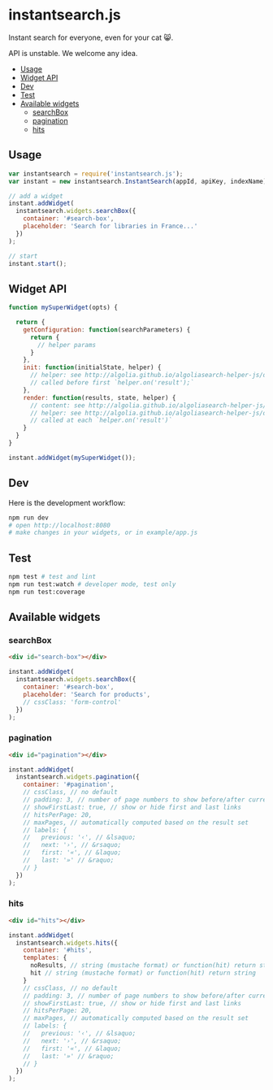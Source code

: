 # instantsearch.js

Instant search for everyone, even for your cat 😸.

API is unstable. We welcome any idea.

<!-- START doctoc generated TOC please keep comment here to allow auto update -->
<!-- DON'T EDIT THIS SECTION, INSTEAD RE-RUN doctoc TO UPDATE -->


- [Usage](#usage)
- [Widget API](#widget-api)
- [Dev](#dev)
- [Test](#test)
- [Available widgets](#available-widgets)
  - [searchBox](#searchbox)
  - [pagination](#pagination)
  - [hits](#hits)

<!-- END doctoc generated TOC please keep comment here to allow auto update -->

## Usage

```js
var instantsearch = require('instantsearch.js');
var instant = new instantsearch.InstantSearch(appId, apiKey, indexName);

// add a widget
instant.addWidget(
  instantsearch.widgets.searchBox({
    container: '#search-box',
    placeholder: 'Search for libraries in France...'
  })
);

// start
instant.start();
```

## Widget API

```js
function mySuperWidget(opts) {

  return {
    getConfiguration: function(searchParameters) {
      return {
        // helper params
      }
    },
    init: function(initialState, helper) {
      // helper: see http://algolia.github.io/algoliasearch-helper-js/docs/
      // called before first `helper.on('result');`
    },
    render: function(results, state, helper) {
      // content: see http://algolia.github.io/algoliasearch-helper-js/docs/SearchResults.html
      // helper: see http://algolia.github.io/algoliasearch-helper-js/docs/
      // called at each `helper.on('result')`
    }
  }
}

instant.addWidget(mySuperWidget());
```

## Dev

Here is the development workflow:

```sh
npm run dev
# open http://localhost:8080
# make changes in your widgets, or in example/app.js
```

## Test

```sh
npm test # test and lint
npm run test:watch # developer mode, test only
npm run test:coverage
```

## Available widgets

### searchBox

```html
<div id="search-box"></div>
```

```js
instant.addWidget(
  instantsearch.widgets.searchBox({
    container: '#search-box',
    placeholder: 'Search for products',
    // cssClass: 'form-control'
  })
);
```

### pagination

```html
<div id="pagination"></div>
```

```js
instant.addWidget(
  instantsearch.widgets.pagination({
    container: '#pagination',
    // cssClass, // no default
    // padding: 3, // number of page numbers to show before/after current
    // showFirstLast: true, // show or hide first and last links
    // hitsPerPage: 20,
    // maxPages, // automatically computed based on the result set
    // labels: {
    //   previous: '‹', // &lsaquo;
    //   next: '›', // &rsaquo;
    //   first: '«', // &laquo;
    //   last: '»' // &raquo;
    // }
  })
);
```

### hits

```html
<div id="hits"></div>
```

```js
instant.addWidget(
  instantsearch.widgets.hits({
    container: '#hits',
    templates: {
      noResults, // string (mustache format) or function(hit) return string 
      hit // string (mustache format) or function(hit) return string
    }
    // cssClass, // no default
    // padding: 3, // number of page numbers to show before/after current
    // showFirstLast: true, // show or hide first and last links
    // hitsPerPage: 20,
    // maxPages, // automatically computed based on the result set
    // labels: {
    //   previous: '‹', // &lsaquo;
    //   next: '›', // &rsaquo;
    //   first: '«', // &laquo;
    //   last: '»' // &raquo;
    // }
  })
);
```

